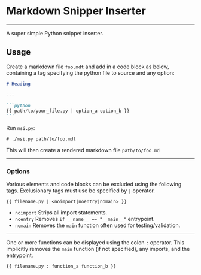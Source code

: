# Markdown Snipper Inserter

---

A super simple Python snippet inserter.

## Usage

Create a markdown file `foo.mdt` and add in a code block as below, containing a tag specifying the python file to source and any option:

`````markdown
# Heading

---

```python
{{ path/to/your_file.py | option_a option_b }}
```
`````

Run `msi.py`:

`# ./msi.py path/to/foo.mdt`

This will then create a rendered markdown file `path/to/foo.md`

---

### Options

Various elements and code blocks can be excluded using the following tags. Exclusionary tags must use be specified by `|` operator.

`{{ filename.py | <noimport|noentry|nomain> }}`

* `noimport` Strips all import statements.
* `noentry` Removes `if __name__ == "__main__"` entrypoint.
* `nomain` Removes the `main` function often used for testing/validation.

---

One or more functions can be displayed using the colon `:` operator. This implicitly removes the `main` function (if not specified), any imports, and the entrypoint.

`{{ filename.py : function_a function_b }}`
